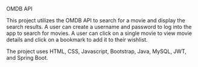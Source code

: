 OMDB API

This project utilizes the OMDB API to search for a movie and display the search results.  A user can create a username and password to log into the app to search for movies. A user can click on a single movie to view movie details and click on a bookmark to add it to their wishlist.  

The project uses HTML, CSS, Javascript, Bootstrap, Java, MySQL, JWT, and Spring Boot. 
